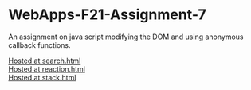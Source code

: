 # WebApps-F21-Assignment-7
An assignment on java script modifying the DOM and using anonymous callback functions.

[Hosted at search.html](https://44-563-webapps-f21.github.io/webapps-f21-assignment-7-sandhyan3/search.html) <br>
[Hosted at reaction.html](https://44-563-webapps-f21.github.io/webapps-f21-assignment-7-sandhyan3/reaction.html)<br>
[Hosted at stack.html](https://44-563-webapps-f21.github.io/webapps-f21-assignment-7-sandhyan3/stack.html)

